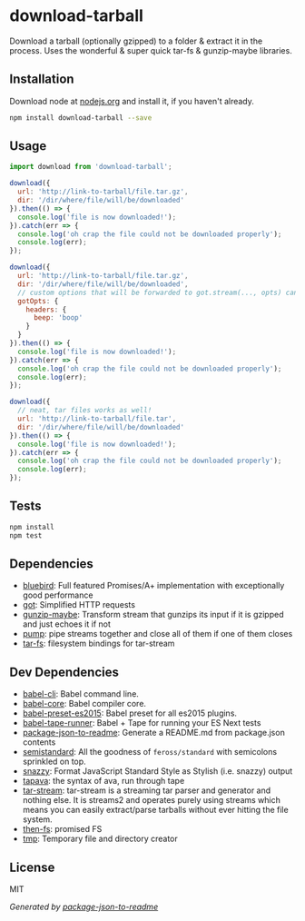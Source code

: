 # download-tarball 

Download a tarball (optionally gzipped) to a folder &amp; extract it in the process. Uses the wonderful &amp; super quick tar-fs &amp; gunzip-maybe libraries.

## Installation

Download node at [nodejs.org](http://nodejs.org) and install it, if you haven't already.

```sh
npm install download-tarball --save
```

## Usage

```js
import download from 'download-tarball';

download({
  url: 'http://link-to-tarball/file.tar.gz',
  dir: '/dir/where/file/will/be/downloaded'
}).then(() => {
  console.log('file is now downloaded!');
}).catch(err => {
  console.log('oh crap the file could not be downloaded properly');
  console.log(err);
});

download({
  url: 'http://link-to-tarball/file.tar.gz',
  dir: '/dir/where/file/will/be/downloaded',
  // custom options that will be forwarded to got.stream(..., opts) can also be set
  gotOpts: {
    headers: {
      beep: 'boop'
    }
  }
}).then(() => {
  console.log('file is now downloaded!');
}).catch(err => {
  console.log('oh crap the file could not be downloaded properly');
  console.log(err);
});

download({
  // neat, tar files works as well!
  url: 'http://link-to-tarball/file.tar',
  dir: '/dir/where/file/will/be/downloaded'
}).then(() => {
  console.log('file is now downloaded!');
}).catch(err => {
  console.log('oh crap the file could not be downloaded properly');
  console.log(err);
});

```

## Tests

```sh
npm install
npm test
```

## Dependencies

- [bluebird](https://github.com/petkaantonov/bluebird): Full featured Promises/A+ implementation with exceptionally good performance
- [got](https://github.com/sindresorhus/got): Simplified HTTP requests
- [gunzip-maybe](https://github.com/mafintosh/gunzip-maybe): Transform stream that gunzips its input if it is gzipped and just echoes it if not
- [pump](https://github.com/mafintosh/pump): pipe streams together and close all of them if one of them closes
- [tar-fs](https://github.com/mafintosh/tar-fs): filesystem bindings for tar-stream

## Dev Dependencies

- [babel-cli](https://github.com/babel/babel/tree/master/packages): Babel command line.
- [babel-core](https://github.com/babel/babel/tree/master/packages): Babel compiler core.
- [babel-preset-es2015](https://github.com/babel/babel/tree/master/packages): Babel preset for all es2015 plugins.
- [babel-tape-runner](https://github.com/wavded/babel-tape-runner): Babel + Tape for running your ES Next tests
- [package-json-to-readme](https://github.com/zeke/package-json-to-readme): Generate a README.md from package.json contents
- [semistandard](https://github.com/Flet/semistandard): All the goodness of `feross/standard` with semicolons sprinkled on top.
- [snazzy](https://github.com/feross/snazzy): Format JavaScript Standard Style as Stylish (i.e. snazzy) output
- [tapava](https://github.com/kesla/tapava): the syntax of ava, run through tape
- [tar-stream](https://github.com/mafintosh/tar-stream): tar-stream is a streaming tar parser and generator and nothing else. It is streams2 and operates purely using streams which means you can easily extract/parse tarballs without ever hitting the file system.
- [then-fs](https://github.com/then/fs): promised FS
- [tmp](https://github.com/raszi/node-tmp): Temporary file and directory creator


## License

MIT

_Generated by [package-json-to-readme](https://github.com/zeke/package-json-to-readme)_
